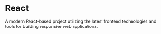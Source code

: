 # React

A modern React-based project utilizing the latest frontend technologies and tools for building responsive web applications.

